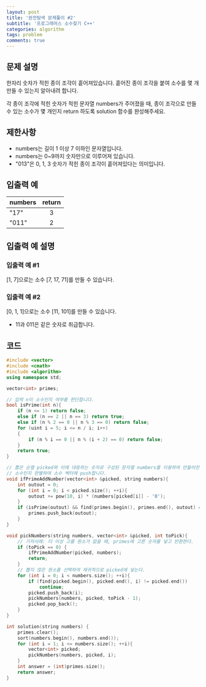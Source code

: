 ```yaml
---
layout: post
title: '완전탐색 문제풀이 #2'
subtitle: '프로그래머스 소수찾기 C++'
categories: algorithm
tags: problem
comments: true
---
```


## 문제 설명
한자리 숫자가 적힌 종이 조각이 흩어져있습니다. 흩어진 종이 조각을 붙여 소수를 몇 개 만들 수 있는지 알아내려 합니다.

각 종이 조각에 적힌 숫자가 적힌 문자열 numbers가 주어졌을 때, 종이 조각으로 만들 수 있는 소수가 몇 개인지 return 하도록 solution 함수를 완성해주세요.

## 제한사항
- numbers는 길이 1 이상 7 이하인 문자열입니다.
- numbers는 0~9까지 숫자만으로 이루어져 있습니다.
- "013"은 0, 1, 3 숫자가 적힌 종이 조각이 흩어져있다는 의미입니다.

## 입출력 예

| numbers   |    return     |
|-----------|:-------------:|
|   "17"    |       3       |
|   "011"   |       2       |

## 입출력 예 설명
### 입출력 예 #1
[1, 7]으로는 소수 [7, 17, 71]를 만들 수 있습니다.

### 입출력 예 #2
[0, 1, 1]으로는 소수 [11, 101]를 만들 수 있습니다.
- 11과 011은 같은 숫자로 취급합니다.


## 코드
```cpp
#include <vector>
#include <cmath>
#include <algorithm>
using namespace std;

vector<int> primes;

// 입력 n이 소수인지 여부를 판단합니다.
bool isPrime(int n){
    if (n <= 1) return false;
    else if (n == 2 || n == 3) return true;
    else if (n % 2 == 0 || n % 3 == 0) return false;
    for (uint i = 5; i <= n / i; i++)
    {
        if (n % i == 0 || n % (i + 2) == 0) return false;
    }
    return true;
}

// 뽑은 순열 picked와 이에 대응하는 숫자로 구성된 문자열 numbers를 이용하여 만들어진 숫자를 반환하고,
// 소수인지 판별하여 소수 벡터에 push합니다.
void ifPrimeAddNumber(vector<int> &picked, string numbers){
    int outout = 0;
    for (int i = 0; i < picked.size(); ++i){
        outout += pow(10, i) * (numbers[picked[i]] - '0');
    }
    if (isPrime(outout) && find(primes.begin(), primes.end(), outout) == primes.end()){
        primes.push_back(outout);
    }
}

void pickNumbers(string numbers, vector<int> &picked, int toPick){
    // 기저사례: 더 이상 고를 원소가 없을 때, primes에 고른 숫자를 넣고 반환한다.
    if (toPick == 0) {
        ifPrimeAddNumber(picked, numbers);
        return;
    }
    // 뽑지 않은 원소를 선택하여 재귀적으로 picked에 넣는다.
    for (int i = 0; i < numbers.size(); ++i){
        if (find(picked.begin(), picked.end(), i) != picked.end())
            continue;
        picked.push_back(i);
        pickNumbers(numbers, picked, toPick - 1);
        picked.pop_back();
    }
}

int solution(string numbers) {
    primes.clear();
    sort(numbers.begin(), numbers.end());
    for (int i = 1; i <= numbers.size(); ++i){
        vector<int> picked;
        pickNumbers(numbers, picked, i);
    }
    int answer = (int)primes.size();
    return answer;
}
```
